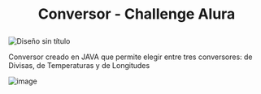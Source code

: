 
 <h1 align="center">
  <p align="center"> Conversor - Challenge Alura </p>
 </h1> 


 ![Diseño sin título](https://github.com/DiegoFRNK/Conversor-Challenge-Alura/assets/75233594/30372770-88c9-4b70-8317-c3050e994bc6)



Conversor creado en JAVA que permite elegir entre tres conversores: de Divisas, de Temperaturas y de Longitudes

![image](https://github.com/DiegoFRNK/Conversor-Challenge-Alura/assets/75233594/68afd77c-9aaf-493f-82fc-3e41cc65481a)



